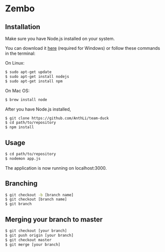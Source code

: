 # Zembo

## Installation
Make sure you have Node.js installed on your system.

You can download it [here](https://nodejs.org/en/download/)
(required for Windows) or follow these commands in the terminal:

On Linux:
```bash
$ sudo apt-get update
$ sudo apt-get install nodejs
$ sudo apt-get install npm
```
On Mac OS:
```bash
$ brew install node
```

After you have Node.js installed,
```bash
$ git clone https://github.com/AnthLi/team-duck
$ cd path/to/repository
$ npm install
```

## Usage
```bash
$ cd path/to/repository
$ nodemon app.js
```
The application is now running on localhost:3000.

## Branching
```bash
$ git checkout -b [branch name]
$ git checkout [branch name]
$ git branch
```

## Merging your branch to master
```bash
$ git checkout [your branch]
$ git push origin [your branch]
$ git checkout master
$ git merge [your branch]
```
